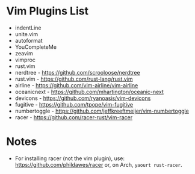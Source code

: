 # Vim Plugins List

* indentLine
* unite.vim
* autoformat
* YouCompleteMe
* zeavim
* vimproc
* rust.vim
* nerdtree      -  https://github.com/scrooloose/nerdtree
* rust.vim      -  https://github.com/rust-lang/rust.vim
* airline       -  https://github.com/vim-airline/vim-airline
* oceanicnext   -  https://github.com/mhartington/oceanic-next
* devicons      -  https://github.com/ryanoasis/vim-devicons
* fugitive      -  https://github.com/tpope/vim-fugitive
* numbertoggle  -  https://github.com/jeffkreeftmeijer/vim-numbertoggle
* racer         -  https://github.com/racer-rust/vim-racer

# Notes

* For installing racer (not the vim plugin), use: https://github.com/phildawes/racer or, on Arch, `yaourt rust-racer`.
